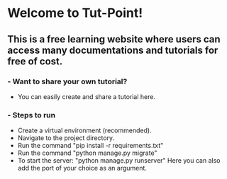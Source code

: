 # Welcome to Tut-Point!

## This is a free learning website where users can access many documentations and tutorials for free of cost.

### - Want to share your own tutorial?
- You can easily create and share a tutorial here.

### - Steps to run
- Create a virtual environment (recommended).
- Navigate to the project directory.
- Run the command "pip install -r requirements.txt"
- Run the command "python manage.py migrate"
- To start the server: "python manage.py runserver" Here you can also add the port of your choice as an argument.
